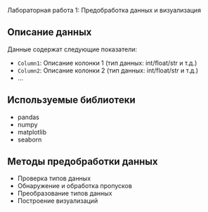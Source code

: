 Лабораторная работа 1: Предобработка данных и визуализация

## Описание данных
Данные содержат следующие показатели:
- `Column1`: Описание колонки 1 (тип данных: int/float/str и т.д.)
- `Column2`: Описание колонки 2 (тип данных: int/float/str и т.д.)
- ...

## Используемые библиотеки
- pandas
- numpy
- matplotlib
- seaborn

## Методы предобработки данных
- Проверка типов данных
- Обнаружение и обработка пропусков
- Преобразование типов данных
- Построение визуализаций

